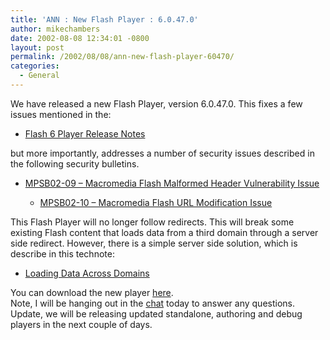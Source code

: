 ```yaml
---
title: 'ANN : New Flash Player : 6.0.47.0'
author: mikechambers
date: 2002-08-08 12:34:01 -0800
layout: post
permalink: /2002/08/08/ann-new-flash-player-60470/
categories:
  - General
---
```



We have released a new Flash Player, version 6.0.47.0. This fixes a few issues mentioned in the:  
  
*   [Flash 6 Player Release Notes][1]

  
but more importantly, addresses a number of security issues described in the following security bulletins.  
  
*   [MPSB02-09 &#8211; Macromedia Flash Malformed Header Vulnerability Issue][2]  
    *   [MPSB02-10 &#8211; Macromedia Flash URL Modification Issue][3]</UL>
      
    This Flash Player will no longer follow redirects. This will break some existing Flash content that loads data from a third domain through a server side redirect. However, there is a simple server side solution, which is describe in this technote:  
      
    *   [Loading Data Across Domains][4]
      
    You can download the new player [here][5].  
    Note, I will be hanging out in the [chat][6] today to answer any questions.  
    Update, we will be releasing updated standalone, authoring and debug players in the next couple of days.</p>

 [1]: http://www.macromedia.com/support/flash/releasenotes/player/rn_6.html
 [2]: http://www.macromedia.com/v1/handlers/index.cfm?ID=23293
 [3]: http://www.macromedia.com/v1/handlers/index.cfm?ID=23294
 [4]: http://www.macromedia.com/support/flash/ts/documents/load_xdomain.htm
 [5]: http://www.macromedia.com/shockwave/download/index.cgi?P1_Prod_Version=ShockwaveFlash
 [6]: /mesh/chat/index.html